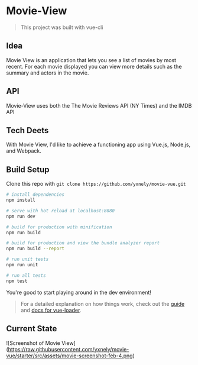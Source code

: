 # Movie-View
> This project was built with vue-cli

## Idea
Movie View is an application that lets you see a list of movies by most recent. For each movie displayed you can view more details such as the summary and actors in the movie.

## API
Movie-View uses both the The Movie Reviews API (NY Times) and the IMDB API

## Tech Deets
With Movie View, I'd like to achieve a functioning app using Vue.js, Node.js, and Webpack.

## Build Setup
Clone this repo with `git clone https://github.com/yxnely/movie-vue.git`

``` bash
# install dependencies
npm install

# serve with hot reload at localhost:8080
npm run dev

# build for production with minification
npm run build

# build for production and view the bundle analyzer report
npm run build --report

# run unit tests
npm run unit

# run all tests
npm test
```

You're good to start playing around in the dev environment!

> For a detailed explanation on how things work, check out the [guide](http://vuejs-templates.github.io/webpack/) and [docs for vue-loader](http://vuejs.github.io/vue-loader).

## Current State
![Screenshot of Movie View]
(https://raw.githubusercontent.com/yxnely/movie-vue/starter/src/assets/movie-screenshot-feb-4.png)